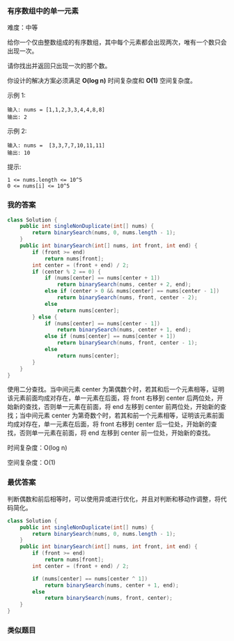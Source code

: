 ### 有序数组中的单一元素

难度：中等



给你一个仅由整数组成的有序数组，其中每个元素都会出现两次，唯有一个数只会出现一次。

请你找出并返回只出现一次的那个数。

你设计的解决方案必须满足 **O(log n)** 时间复杂度和 **O(1)** 空间复杂度。

 

示例 1:

```
输入: nums = [1,1,2,3,3,4,4,8,8]
输出: 2
```

示例 2:

```
输入: nums =  [3,3,7,7,10,11,11]
输出: 10
```



提示:

    1 <= nums.length <= 10^5
    0 <= nums[i] <= 10^5





### 我的答案

```java
class Solution {
    public int singleNonDuplicate(int[] nums) {
        return binarySearch(nums, 0, nums.length - 1);
    }
    public int binarySearch(int[] nums, int front, int end) {
        if (front >= end)
            return nums[front];
        int center = (front + end) / 2;
        if (center % 2 == 0) {
            if (nums[center] == nums[center + 1])
                return binarySearch(nums, center + 2, end);
            else if (center > 0 && nums[center] == nums[center - 1])
                return binarySearch(nums, front, center - 2);
            else
                return nums[center];
        } else {
            if (nums[center] == nums[center - 1])
                return binarySearch(nums, center + 1, end);
            else if (nums[center] == nums[center + 1])
                return binarySearch(nums, front, center - 1);
            else
                return nums[center];
        }
    }
}
```

使用二分查找。当中间元素 center 为第偶数个时，若其和后一个元素相等，证明该元素前面均成对存在，单一元素在后面，将 front 右移到 center 后两位处，开始新的查找，否则单一元素在前面，将 end 左移到 center 前两位处，开始新的查找；当中间元素 center 为第奇数个时，若其和前一个元素相等，证明该元素前面均成对存在，单一元素在后面，将 front 右移到 center 后一位处，开始新的查找，否则单一元素在前面，将 end 左移到 center 前一位处，开始新的查找。



时间复杂度：O(log n)

空间复杂度：O(1)





### 最优答案

判断偶数和前后相等时，可以使用异或进行优化，并且对判断和移动作调整，将代码简化。

```java
class Solution {
    public int singleNonDuplicate(int[] nums) {
        return binarySearch(nums, 0, nums.length - 1);
    }
    public int binarySearch(int[] nums, int front, int end) {
        if (front >= end)
            return nums[front];
        int center = (front + end) / 2;

        if (nums[center] == nums[center ^ 1])
            return binarySearch(nums, center + 1, end);
        else
            return binarySearch(nums, front, center);
    }
}
```





### 类似题目

